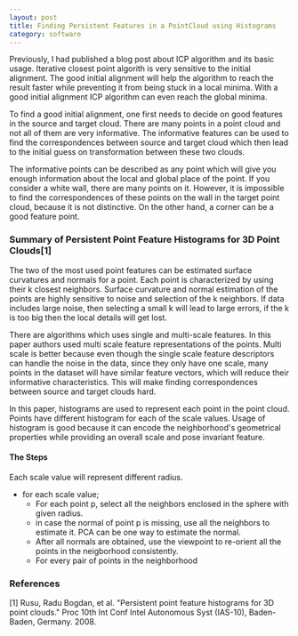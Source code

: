 ```yaml
---
layout: post
title: Finding Persistent Features in a PointCloud using Histograms
category: software
---
```


Previously, I had published a blog post about ICP algorithm and its basic usage. Iterative closest point algorith is very 
sensitive to the initial alignment. The good initial alignment will help the algorithm to reach the result faster while 
preventing it from being stuck in a local minima. With a good initial alignment ICP algorithm can even reach the global 
minima.

To find a good initial alignment, one first needs to decide on good features in the source and target cloud. There are 
many points in a point cloud and not all of them are very informative. The informative features can be used to find the 
correspondences between source and target cloud which then lead to the initial guess on transformation between these two 
clouds.

The informative points can be described as any point which will give you enough information about the local and global 
place of the point. If you consider a white wall, there are many points on it. However, 
it is impossible to find the correspondences of these points on the wall in the target point cloud, because it is not distinctive.
On the other hand, a corner can be a good feature point.

### Summary of Persistent Point Feature Histograms for 3D Point Clouds[1]

The two of the most used point features can be estimated surface curvatures and normals for a point. Each point is characterized 
by using their k closest neighbors. Surface curvature and normal estimation of the points are highly sensitive to noise and 
selection of the k neighbors. If data includes large noise, then selecting a small k will lead to large errors, if the k is too big 
then the local details will get lost.

There are algorithms which uses single and multi-scale features. In this paper authors used multi scale feature representations 
of the points. Multi scale is better because even though the single scale feature descriptors can handle the noise in the 
data, since they only have one scale, many points in the dataset will have similar feature vectors, which will reduce their 
informative characteristics. This will make finding correspondences between source and target clouds hard.

In this paper, histograms are used to represent each point in the point cloud. Points have different histogram for each of 
the scale values. Usage of histogram is good because it can encode the neighborhood's geometrical properties while providing 
an overall scale and pose invariant feature.

#### The Steps

Each scale value will represent different radius.

* for each scale value;
    * For each point p, select all the neighbors enclosed in the sphere with given radius.
    * in case the normal of point p is missing, use all the neighbors to estimate it. PCA can be 
    one way to estimate the normal.
    * After all normals are obtained, use the viewpoint to re-orient all the points in the neigborhood consistently.
    * For every pair of points in the neighborhood

### References
[1] Rusu, Radu Bogdan, et al. "Persistent point feature histograms for 3D point clouds." Proc 10th Int Conf Intel 
Autonomous Syst (IAS-10), Baden-Baden, Germany. 2008.



